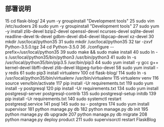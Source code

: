 部署说明
--------

   15  cd flask-blog/
   24  yum -y groupinstall "Development tools"
   25  sudo vim /etc/sudoers
   26  sudo yum -y groupinstall "Development tools"
   27  sudo yum -y install zlib-devel bzip2-devel openssl-devel ncurses-devel sqlite-devel readline-devel tk-devel gdbm-devel db4-devel libpcap-devel xz-devel
   30  mkdir /usr/local/python35
   31  sudo mkdir /usr/local/python35
   32  tar -zxvf Python-3.5.0.tgz 
   34  cd Python-3.5.0
   36  ./configure --prefix=/usr/local/python35
   39  sudo make && sudo make install 
   40  sudo ln -s /usr/local/python35/bin/python3 /usr/bin/python3
   41  sudo ln -s /usr/local/python35/bin/pip3.5  /usr/bin/pip3
   44  sudo yum install -y gcc g++ kernel-devel libffi-devel zlib-devel libjpeg-turbo-devel
   58  sudo yum install -y redis
   61  sudo pip3 install virtualenv
  100  cd flask-blog/
  114  sudo ln -s /usr/local/python35/bin/virtualenv  /usr/bin/virtualenv
  115  virtualenv venv
  116  source venv/bin/activate
  117  pip install -Ur requirements.txt 
  119  sudo yum install -y postgresql
  120  pip install -Ur requirements.txt 
  134  sudo yum install postgresql-server postgresql-contrib
  135  sudo postgresql-setup initdb
  139  pip install -Ur requirements.txt 
  140  sudo systemctl restart postgresql.service
  141  psql
  145  sudo su - postgres
  174  sudo yum install supervisor
  181  python manage.py db
  182  python manage.py db init
  195  python manage.py db upgrade
  207  python manage.py db migrate
  208  python manage.py deploy product
  211  sudo supervisorctl restart FlaskBlog 
